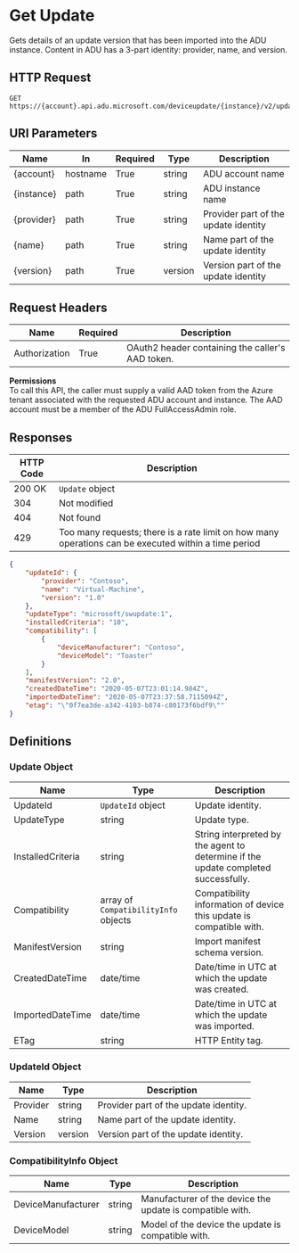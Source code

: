 # Get Update

Gets details of an update version that has been imported into the ADU instance. Content in ADU has a 3-part identity: provider, name, and version.

## HTTP Request

```http
GET https://{account}.api.adu.microsoft.com/deviceupdate/{instance}/v2/updates/providers/{provider}/names/{name}/versions/{version}
```

## URI Parameters

| Name | In | Required | Type | Description |
| --------- | --------- | --------- | --------- | --------- |
| {account} | hostname | True | string | ADU account name |
| {instance}| path | True | string | ADU instance name |
| {provider} | path | True | string | Provider part of the update identity |
| {name} | path | True | string | Name part of the update identity |
| {version} | path | True | version | Version part of the update identity |

## Request Headers

| Name | Required | Description |
| --------- | --------- | --------- |
| Authorization | True | OAuth2 header containing the caller's AAD token. |

**Permissions** </br>
To call this API, the caller must supply a valid AAD token from the Azure tenant associated with the requested ADU account and instance. The AAD account must be a member of the ADU FullAccessAdmin role.

## Responses

| HTTP Code | Description |
| --------- | --------- |
| 200 OK | `Update` object |
| 304 | Not modified |
| 404 | Not found |
| 429 | Too many requests; there is a rate limit on how many operations can be executed within a time period |

```json
{
    "updateId": {
        "provider": "Contoso",
        "name": "Virtual-Machine",
        "version": "1.0"
    },
    "updateType": "microsoft/swupdate:1",
    "installedCriteria": "10",
    "compatibility": [
        {
            "deviceManufacturer": "Contoso",
            "deviceModel": "Toaster"
        }
    ],
    "manifestVersion": "2.0",
    "createdDateTime": "2020-05-07T23:01:14.984Z",
    "importedDateTime": "2020-05-07T23:37:58.7115094Z",
    "etag": "\"0f7ea3de-a342-4103-b874-c80173f6bdf9\""
}
```

## Definitions

### Update Object

| Name | Type | Description |
| --------- | --------- | --------- |
| UpdateId | `UpdateId` object | Update identity. |
| UpdateType | string | Update type. |
| InstalledCriteria | string | String interpreted by the agent to determine if the update completed successfully. |
| Compatibility | array of `CompatibilityInfo` objects | Compatibility information of device this update is compatible with. |
| ManifestVersion | string | Import manifest schema version. |
| CreatedDateTime | date/time | Date/time in UTC at which the update was created. |
| ImportedDateTime | date/time | Date/time in UTC at which the update was imported. |
| ETag | string | HTTP Entity tag. |

### UpdateId Object

| Name | Type | Description |
| --------- | -----------|-------------- |
| Provider | string | Provider part of the update identity. |
| Name | string | Name part of the update identity. |
| Version | version | Version part of the update identity. |

### CompatibilityInfo Object

| Name | Type | Description |
| --------- | -----------|-------------- |
| DeviceManufacturer | string | Manufacturer of the device the update is compatible with. |
| DeviceModel | string | Model of the device the update is compatible with. |
